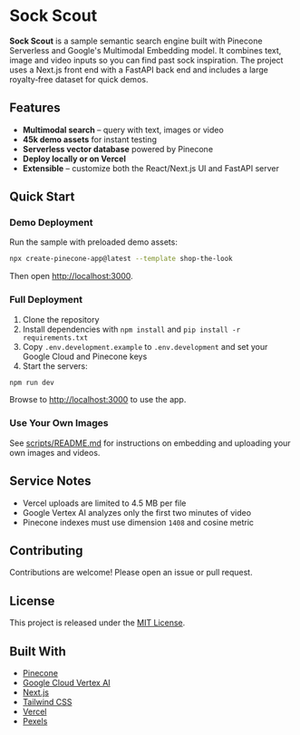 # Sock Scout

**Sock Scout** is a sample semantic search engine built with Pinecone Serverless and Google's Multimodal Embedding model. It combines text, image and video inputs so you can find past sock inspiration. The project uses a Next.js front end with a FastAPI back end and includes a large royalty‑free dataset for quick demos.

## Features

- **Multimodal search** – query with text, images or video
- **45k demo assets** for instant testing
- **Serverless vector database** powered by Pinecone
- **Deploy locally or on Vercel**
- **Extensible** – customize both the React/Next.js UI and FastAPI server

## Quick Start

### Demo Deployment

Run the sample with preloaded demo assets:

```bash
npx create-pinecone-app@latest --template shop-the-look
```

Then open [http://localhost:3000](http://localhost:3000).

### Full Deployment

1. Clone the repository
2. Install dependencies with `npm install` and `pip install -r requirements.txt`
3. Copy `.env.development.example` to `.env.development` and set your Google Cloud and Pinecone keys
4. Start the servers:

```bash
npm run dev
```

Browse to [http://localhost:3000](http://localhost:3000) to use the app.

### Use Your Own Images

See [scripts/README.md](scripts/README.md) for instructions on embedding and uploading your own images and videos.

## Service Notes

- Vercel uploads are limited to 4.5&nbsp;MB per file
- Google Vertex AI analyzes only the first two minutes of video
- Pinecone indexes must use dimension `1408` and cosine metric

## Contributing

Contributions are welcome! Please open an issue or pull request.

## License

This project is released under the [MIT License](LICENSE).

## Built With

- [Pinecone](https://www.pinecone.io/)
- [Google Cloud Vertex AI](https://cloud.google.com/vertex-ai/)
- [Next.js](https://nextjs.org/)
- [Tailwind CSS](https://tailwindcss.com/)
- [Vercel](https://vercel.com/)
- [Pexels](https://www.pexels.com/)
